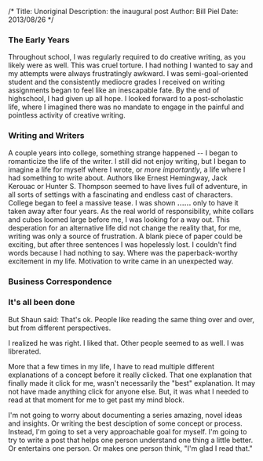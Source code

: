 /*
Title: Unoriginal
Description: the inaugural post
Author: Bill Piel
Date: 2013/08/26
*/


### The Early Years ###

Throughout school, I was regularly required to do creative writing, as you likely were as well. This was cruel torture. I had nothing I wanted to say and my attempts were always frustratingly awkward. I was semi-goal-oriented student and the consistently mediocre grades I received on writing assignments began to feel like an inescapable fate. By the end of highschool, I had given up all hope. I looked forward to a post-scholastic life, where I imagined there was no mandate to engage in the painful and pointless activity of creative writing.

### Writing and Writers ###

A couple years into college, something strange happened -- I began to romanticize the life of the writer. I still did not enjoy writing, but I began to imagine a life for myself where I wrote, or *more importantly*, a life where I had something to write about. Authors like Ernest Hemingway, Jack Kerouac or Hunter S. Thompson seemed to have lives full of adventure, in all sorts of settings with a fascinating and endless cast of characters. College began to feel a massive tease. I was shown **......** only to have it taken away after four years. As the real world of responsibility, white collars and cubes loomed large before me, I was looking for a way out. This desperation for an alternative life did not change the reality that, for me, writing was only a source of frustration. A blank piece of paper could be exciting, but after three sentences I was hopelessly lost. I couldn't find words because I had nothing to say. Where was the paperback-worthy excitement in my life. Motivation to write came in an unexpected way.

### Business Correspondence ###

### It's all been done ###


But Shaun said: That's ok. People like reading the same thing over and over, but from different perspectives.

I realized he was right. I liked that. Other people seemed to as well. I was librerated.

More that a few times in my life, I have to read multiple different explanations of a concept before it really clicked. That one explanation that finally made it click for me, wasn't necessarily the "best" explanation. It may not have made anything click for anyone else. But, it was what I needed to read at that moment for me to get past my mind block. 

I'm not going to worry about documenting a series amazing, novel ideas and insights. Or writing the best desciption of some concept or process. Instead, I'm going to set a very approachable goal for myself. I'm going to try to write a post that helps one person understand one thing a little better. Or entertains one person. Or makes one person think, "I'm glad I read that."